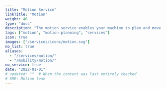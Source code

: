 ```yaml
---
title: "Motion Service"
linkTitle: "Motion"
weight: 40
type: "docs"
description: "The motion service enables your machine to plan and move its components relative to itself, other machines, and the world."
tags: ["motion", "motion planning", "services"]
icon: true
images: ["/services/icons/motion.svg"]
no_list: true
aliases:
  - "/services/motion/"
  - "/mobility/motion/"
no_service: true
date: "2022-01-01"
# updated: ""  # When the content was last entirely checked
# SME: Motion team
---
```

